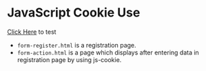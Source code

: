 # JavaScript Cookie Use

[Click Here](https://poudelmadhav.com.np/js-cookie/form-register.html) to test

* `form-register.html` is a registration page.
* `form-action.html` is a page which displays after entering data in registration page by using js-cookie.
